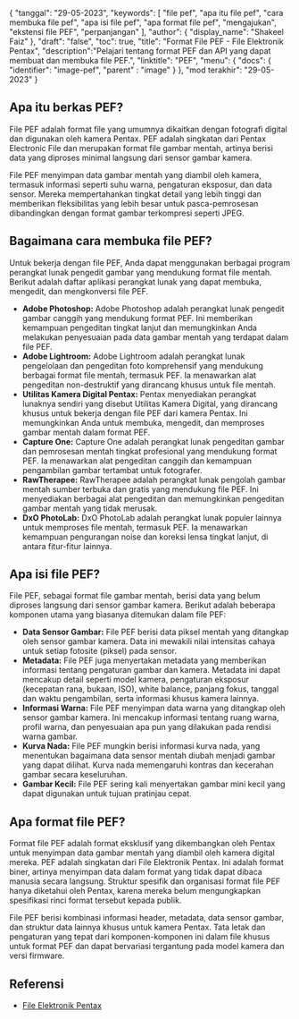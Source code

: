 {
"tanggal": "29-05-2023",
  "keywords": [
"file pef",
"apa itu file pef",
"cara membuka file pef",
"apa isi file pef",
"apa format file pef",
"mengajukan",
"ekstensi file PEF",
"perpanjangan"
],
  "author": {
"display_name": "Shakeel Faiz"
},
"draft": "false",
"toc": true,
"title": "Format File PEF - File Elektronik Pentax",
  "description":"Pelajari tentang format PEF dan API yang dapat membuat dan membuka file PEF.",
"linktitle": "PEF",
  "menu": {
    "docs": {
      "identifier": "image-pef",
"parent" : "image"
}
},
"mod terakhir": "29-05-2023"
}

## Apa itu berkas PEF?

File PEF adalah format file yang umumnya dikaitkan dengan fotografi digital dan digunakan oleh kamera Pentax. PEF adalah singkatan dari Pentax Electronic File dan merupakan format file gambar mentah, artinya berisi data yang diproses minimal langsung dari sensor gambar kamera.

File PEF menyimpan data gambar mentah yang diambil oleh kamera, termasuk informasi seperti suhu warna, pengaturan eksposur, dan data sensor. Mereka mempertahankan tingkat detail yang lebih tinggi dan memberikan fleksibilitas yang lebih besar untuk pasca-pemrosesan dibandingkan dengan format gambar terkompresi seperti JPEG.

## Bagaimana cara membuka file PEF?

Untuk bekerja dengan file PEF, Anda dapat menggunakan berbagai program perangkat lunak pengedit gambar yang mendukung format file mentah. Berikut adalah daftar aplikasi perangkat lunak yang dapat membuka, mengedit, dan mengkonversi file PEF.

- **Adobe Photoshop:** Adobe Photoshop adalah perangkat lunak pengedit gambar canggih yang mendukung format PEF. Ini memberikan kemampuan pengeditan tingkat lanjut dan memungkinkan Anda melakukan penyesuaian pada data gambar mentah yang terdapat dalam file PEF.
- **Adobe Lightroom:** Adobe Lightroom adalah perangkat lunak pengelolaan dan pengeditan foto komprehensif yang mendukung berbagai format file mentah, termasuk PEF. Ia menawarkan alat pengeditan non-destruktif yang dirancang khusus untuk file mentah.
- **Utilitas Kamera Digital Pentax:** Pentax menyediakan perangkat lunaknya sendiri yang disebut Utilitas Kamera Digital, yang dirancang khusus untuk bekerja dengan file PEF dari kamera Pentax. Ini memungkinkan Anda untuk membuka, mengedit, dan memproses gambar mentah dalam format PEF.
- **Capture One:** Capture One adalah perangkat lunak pengeditan gambar dan pemrosesan mentah tingkat profesional yang mendukung format PEF. Ia menawarkan alat pengeditan canggih dan kemampuan pengambilan gambar tertambat untuk fotografer.
- **RawTherapee:** RawTherapee adalah perangkat lunak pengolah gambar mentah sumber terbuka dan gratis yang mendukung file PEF. Ini menyediakan berbagai alat pengeditan dan memungkinkan pengeditan gambar mentah yang tidak merusak.
- **DxO PhotoLab:** DxO PhotoLab adalah perangkat lunak populer lainnya untuk memproses file mentah, termasuk PEF. Ia menawarkan kemampuan pengurangan noise dan koreksi lensa tingkat lanjut, di antara fitur-fitur lainnya.

## Apa isi file PEF?

File PEF, sebagai format file gambar mentah, berisi data yang belum diproses langsung dari sensor gambar kamera. Berikut adalah beberapa komponen utama yang biasanya ditemukan dalam file PEF:

- **Data Sensor Gambar:** File PEF berisi data piksel mentah yang ditangkap oleh sensor gambar kamera. Data ini mewakili nilai intensitas cahaya untuk setiap fotosite (piksel) pada sensor.
- **Metadata:** File PEF juga menyertakan metadata yang memberikan informasi tentang pengaturan gambar dan kamera. Metadata ini dapat mencakup detail seperti model kamera, pengaturan eksposur (kecepatan rana, bukaan, ISO), white balance, panjang fokus, tanggal dan waktu pengambilan, serta informasi khusus kamera lainnya.
- **Informasi Warna:** File PEF menyimpan data warna yang ditangkap oleh sensor gambar kamera. Ini mencakup informasi tentang ruang warna, profil warna, dan penyesuaian apa pun yang dilakukan pada rendisi warna gambar.
- **Kurva Nada:** File PEF mungkin berisi informasi kurva nada, yang menentukan bagaimana data sensor mentah diubah menjadi gambar yang dapat dilihat. Kurva nada memengaruhi kontras dan kecerahan gambar secara keseluruhan.
- **Gambar Kecil:** File PEF sering kali menyertakan gambar mini kecil yang dapat digunakan untuk tujuan pratinjau cepat.

## Apa format file PEF?

Format file PEF adalah format eksklusif yang dikembangkan oleh Pentax untuk menyimpan data gambar mentah yang diambil oleh kamera digital mereka. PEF adalah singkatan dari File Elektronik Pentax. Ini adalah format biner, artinya menyimpan data dalam format yang tidak dapat dibaca manusia secara langsung. Struktur spesifik dan organisasi format file PEF hanya diketahui oleh Pentax, karena mereka belum mengungkapkan spesifikasi rinci format tersebut kepada publik.

File PEF berisi kombinasi informasi header, metadata, data sensor gambar, dan struktur data lainnya khusus untuk kamera Pentax. Tata letak dan pengaturan yang tepat dari komponen-komponen ini dalam file khusus untuk format PEF dan dapat bervariasi tergantung pada model kamera dan versi firmware.

## Referensi
* [File Elektronik Pentax](https://www.wikidata.org/wiki/Q3964876)

